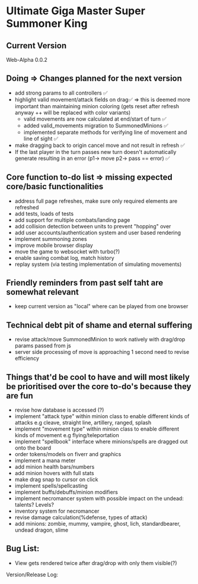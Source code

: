 # Ultimate Giga Master Super Summoner King

## Current Version
Web-Alpha 0.0.2

## Doing => Changes planned for the next version
- add strong params to all controllers ✅
- highlight valid movement/attack fields on drag✅ => this is deemed more important than maintaining minion coloring (gets reset after refresh anyway ++ will be replaced with color variants)
  - valid movements are now calculated at end/start of turn ✅
  - added valid_movements migration to SummonedMinions ✅
  - implemented separate methods for verifying line of movement and line of sight ✅
- make dragging back to origin cancel move and not result in refresh ✅
- If the last player in the turn passes new turn doesn't automatically generate resulting in an error (p1-> move p2-> pass == error) ✅

## Core function to-do list => missing expected core/basic functionalities
- address full page refreshes, make sure only required elements are refreshed
- add tests, loads of tests
- add support for multiple combats/landing page
- add collision detection between units to prevent "hopping" over
- add user accounts/authentication system and user based rendering
- implement summoning zones
- improve mobile browser display
- move the game to websocket with turbo(?)
- enable saving combat log, match history
- replay system (via testing implementation of simulating movements)

## Friendly reminders from past self taht are somewhat relevant
- keep current version as "local" where can be played from one browser


## Technical debt pit of shame and eternal suffering
- revise attack/move SummonedMinion to work natively with drag/drop params passed from js
- server side processing of move is approaching 1 second need to revise efficiency

## Things that'd be cool to have and will most likely be prioritised over the core to-do's because they are fun
- revise how database is accessed (?)
- implement "attack type" within minion class to enable different kinds of attacks e.g cleave, straight line, artillery, ranged, splash
- implement "movement type" within minion class to enable different kinds of movement e.g flying/teleportation
- implement "spellbook" interface where minions/spells are dragged out onto the board
- order tokens/models on fiverr and graphics
- implement a mana meter
- add minion health bars/numbers
- add minion hovers with full stats
- make drag snap to cursor on click
- implement spells/spellcasting
- implement buffs/debuffs/minion modifiers
- implement necromancer system with possible impact on the undead: talents? Levels?
- inventory system for necromancer
- revise damage calculation(%defense, types of attack)
- add minions: zombie, mummy, vampire, ghost, lich, standardbearer, undead dragon, slime

## Bug List:
 - View gets rendered twice after drag/drop with only them visible(?)

 Version/Release Log:
